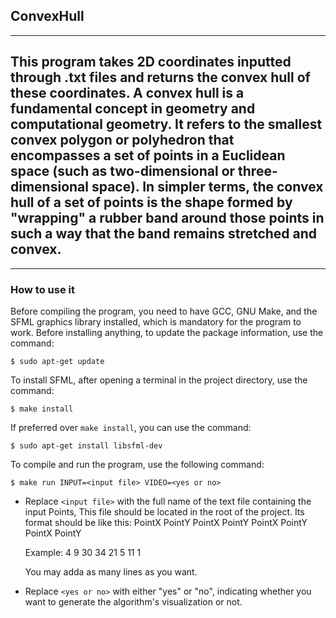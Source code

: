 ## **ConvexHull**
---
This program takes 2D coordinates inputted through .txt files and returns the convex hull of these coordinates.
A convex hull is a fundamental concept in geometry and computational geometry. It refers to the smallest convex polygon or polyhedron that encompasses a set of points in a Euclidean space (such as two-dimensional or three-dimensional space). In simpler terms, the convex hull of a set of points is the shape formed by "wrapping" a rubber band around those points in such a way that the band remains stretched and convex.
---
---
### How to use it
Before compiling the program, you need to have GCC, GNU Make, and the SFML graphics library installed, which is mandatory for the program to work. Before installing anything, to update the package information, use the command:

    $ sudo apt-get update
To install SFML, after opening a terminal in the project directory, use the command:

    $ make install
If preferred over `make install`, you can use the command:

    $ sudo apt-get install libsfml-dev
To compile and run the program, use the following command:

    $ make run INPUT=<input file> VIDEO=<yes or no>
- Replace `<input file>` with the full name of the text file containing the input Points, This file should be located in the root of the project. Its format should be like this:
  PointX PointY
  PointX PointY
  PointX PointY
  PointX PointY

  Example:
  4 9
  30 34
  21 5
  11 1

  You may adda as many lines as you want.
- Replace `<yes or no>` with either "yes" or "no", indicating whether you want to generate the algorithm's visualization or not.

